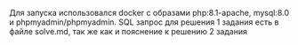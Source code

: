 Для запуска использовался docker с образами php:8.1-apache, mysql:8.0 и phpmyadmin/phpmyadmin. SQL запрос для решения 1 задания есть в файле solve.md, так же как и пояснение к решению 2 задания 
